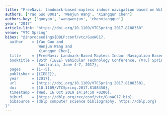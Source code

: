 ```yaml
---
title: "FreeNavi: landmark-based mapless indoor navigation based on WiFi fingerprints"
authors: ['Yao Guo 0001', 'Wenjun Wang', 'Xiangqun Chen']
authors-key: ['guoyao', 'wangwenjun', 'chenxiangqun']
year: "2017"
article-link: "https://doi.org/10.1109/VTCSpring.2017.8108350"
venue: "VTC Spring"
bibex: "@inproceedings{DBLP:conf/vtc/GuoWC17,
  author    = {Yao Guo and
               Wenjun Wang and
               Xiangqun Chen},
  title     = {FreeNavi: Landmark-Based Mapless Indoor Navigation Based on WiFi Fingerprints},
  booktitle = {85th {IEEE} Vehicular Technology Conference, {VTC} Spring 2017, Sydney,
               Australia, June 4-7, 2017},
  pages     = {1--5},
  publisher = {{IEEE}},
  year      = {2017},
  url       = {https://doi.org/10.1109/VTCSpring.2017.8108350},
  doi       = {10.1109/VTCSpring.2017.8108350},
  timestamp = {Wed, 16 Oct 2019 14:14:50 +0200},
  biburl    = {https://dblp.org/rec/conf/vtc/GuoWC17.bib},
  bibsource = {dblp computer science bibliography, https://dblp.org}
}"
---
```

